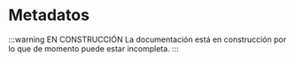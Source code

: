 # Metadatos

:::warning EN CONSTRUCCIÓN
La documentación está en construcción por lo que de momento puede estar incompleta.
:::
